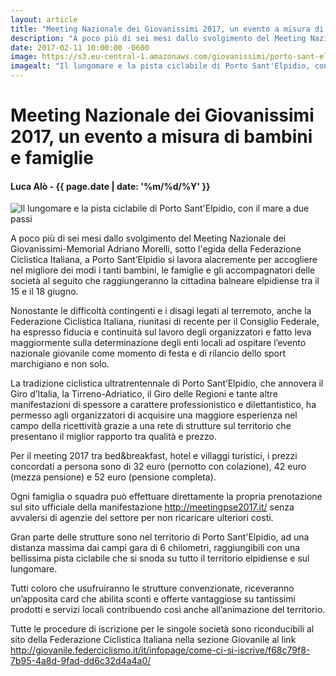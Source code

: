 ```yaml
---
layout: article
title: "Meeting Nazionale dei Giovanissimi 2017, un evento a misura di bambini e famiglie"
description: "A poco più di sei mesi dallo svolgimento del Meeting Nazionale dei Giovanissimi-Memorial Adriano Morelli, sotto l'egida della Federazione Ciclistica Italiana, a Porto Sant’Elpidio si lavora alacremente per accogliere nel migliore dei modi i tanti bambini, le famiglie e gli accompagnatori delle società al seguito che raggiungeranno la cittadina balneare elpidiense tra il 15 e il 18 giugno."
date: 2017-02-11 10:00:00 -0600
image: https://s3.eu-central-1.amazonaws.com/giovanissimi/porto-sant-elpidio.jpg
imagealt: "Il lungomare e la pista ciclabile di Porto Sant'Elpidio, con il mare a due passi"
---
```


# Meeting Nazionale dei Giovanissimi 2017, un evento a misura di bambini e famiglie

#### Luca Alò - {{ page.date | date: '%m/%d/%Y' }}

![Il lungomare e la pista ciclabile di Porto Sant'Elpidio, con il mare a due passi](https://s3.eu-central-1.amazonaws.com/giovanissimi/porto-sant-elpidio.jpg)

A poco più di sei mesi dallo svolgimento del Meeting Nazionale dei Giovanissimi-Memorial Adriano Morelli, sotto l'egida della Federazione Ciclistica Italiana, a Porto Sant’Elpidio si lavora alacremente per accogliere nel migliore dei modi i tanti bambini, le famiglie e gli accompagnatori delle società al seguito che raggiungeranno la cittadina balneare elpidiense tra il 15 e il 18 giugno.

Nonostante le difficoltà contingenti e i disagi legati al terremoto, anche la Federazione Ciclistica Italiana, riunitasi di recente per il Consiglio Federale, ha espresso fiducia e continuità sul lavoro degli organizzatori e fatto leva maggiormente sulla determinazione degli enti locali ad ospitare l’evento nazionale giovanile come momento di festa e di rilancio dello sport marchigiano e non solo.

La tradizione ciclistica ultratrentennale di Porto Sant’Elpidio, che annovera il Giro d’Italia, la Tirreno-Adriatico, il Giro delle Regioni e tante altre manifestazioni di spessore a carattere professionistico e dilettantistico, ha permesso agli organizzatori di acquisire una maggiore esperienza nel campo della ricettività grazie a una rete di strutture sul territorio che presentano il miglior rapporto tra qualità e prezzo.

Per il meeting 2017 tra bed&breakfast, hotel e villaggi turistici, i prezzi concordati a persona sono di 32 euro (pernotto con colazione), 42 euro (mezza pensione) e 52 euro (pensione completa).

Ogni famiglia o squadra può effettuare direttamente la propria prenotazione sul sito ufficiale della manifestazione http://meetingpse2017.it/ senza avvalersi di agenzie del settore per non ricaricare ulteriori costi.

Gran parte delle strutture sono nel territorio di Porto Sant'Elpidio, ad una distanza massima dai campi gara di 6 chilometri, raggiungibili con una bellissima pista ciclabile che si snoda su tutto il territorio elpidiense e sul lungomare.

Tutti coloro che usufruiranno le strutture convenzionate, riceveranno un’apposita card che abilita sconti e offerte vantaggiose su tantissimi prodotti e servizi locali contribuendo così anche all’animazione del territorio.

Tutte le procedure di iscrizione per le singole società sono riconducibili al sito della Federazione Ciclistica Italiana nella sezione Giovanile al link http://giovanile.federciclismo.it/it/infopage/come-ci-si-iscrive/f68c79f8-7b95-4a8d-9fad-dd6c32d4a4a0/